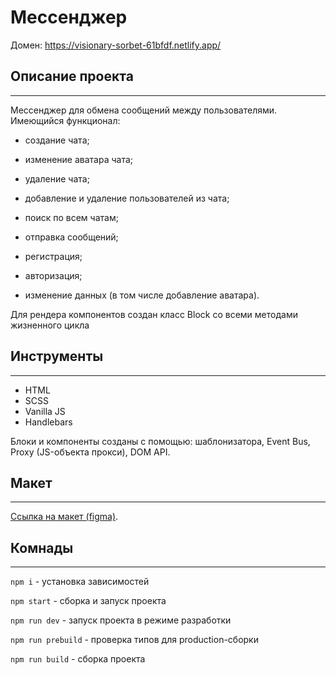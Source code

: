 # Мессенджер 
Домен: https://visionary-sorbet-61bfdf.netlify.app/

## Описание проекта
***
Мессенджер для обмена сообщений между пользователями. Имеющийся функционал:
- создание чата;
- изменение аватара чата;
- удаление чата;
- добавление и удаление пользователей из чата;
- поиск по всем чатам;
- отправка сообщений;

- регистрация;
- авторизация;
- изменение данных (в том числе добавление аватара).

Для рендера компонентов создан класс Block со всеми методами жизненного цикла

## Инструменты
***
- HTML
- SCSS
- Vanilla JS
- Handlebars

Блоки и компоненты созданы с помощью:
шаблонизатора, Event Bus, Proxy (JS-объекта прокси), DOM API.

## Макет
***
[Ссылка на макет (figma)](https://www.figma.com/file/P4pE0mLu4Fe5ItdEz23vaS/chat?type=design&node-id=0%3A1&mode=design&t=cRukUuycrhSZ6TmL-1).

## Комнады
***
`npm i` - установка зависимостей

`npm start` - сборка и запуск проекта

`npm run dev` - запуск проекта в режиме разработки

`npm run prebuild` - проверка типов для production-сборки

`npm run build` - сборка проекта


